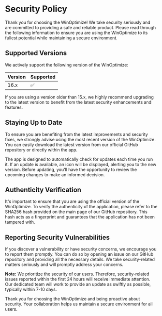# Security Policy

Thank you for choosing the WinOptimize! We take security seriously and are committed to providing a safe and reliable product. Please read through the following information to ensure you are using the WinOptimize to its fullest potential while maintaining a secure environment.

## Supported Versions

We actively support the following version of the WinOptimize:

| Version | Supported          |
| ------- | ------------------ |
| 16.x   | ✅                |

If you are using a version older than 15.x, we highly recommend upgrading to the latest version to benefit from the latest security enhancements and features.

## Staying Up to Date

To ensure you are benefiting from the latest improvements and security fixes, we strongly advise using the most recent version of the WinOptimize. You can easily download the latest version from our official GitHub repository or directly within the app.

The app is designed to automatically check for updates each time you run it. If an update is available, an icon will be displayed, alerting you to the new version. Before updating, you'll have the opportunity to review the upcoming changes to make an informed decision.

## Authenticity Verification

It's important to ensure that you are using the official version of the WinOptimize. To verify the authenticity of the application, please refer to the SHA256 hash provided on the main page of our GitHub repository. This hash acts as a fingerprint and guarantees that the application has not been tampered with.

## Reporting Security Vulnerabilities

If you discover a vulnerability or have security concerns, we encourage you to report them promptly. You can do so by opening an issue on our GitHub repository and providing all the necessary details. We take security-related matters seriously and will promptly address your concerns.

**Note:** We prioritize the security of our users. Therefore, security-related issues reported within the first 24 hours will receive immediate attention. Our dedicated team will work to provide an update as swiftly as possible, typically within 7-10 days.

Thank you for choosing the WinOptimize and being proactive about security. Your collaboration helps us maintain a secure environment for all users.
